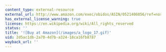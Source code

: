 ```yaml
---
content_type: external-resource
external_url: http://www.amazon.com/exec/obidos/ASIN/0521406056/ref=nosim/mitopencourse-20
has_external_license_warning: true
license: https://en.wikipedia.org/wiki/All_rights_reserved
status: ''
title: '![Buy at Amazon](/images/a_logo_17.gif)'
uid: 2d5ac1db-2a70-4d7b-a324-18ca16fb8787
wayback_url: ''
---
```

